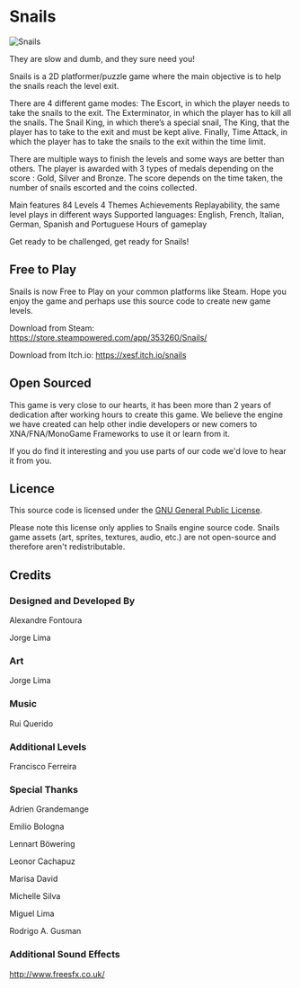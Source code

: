 # Snails

![Snails](snails-header.jpg)

They are slow and dumb, and they sure need you!

Snails is a 2D platformer/puzzle game where the main objective is to help the snails reach the level exit.

There are 4 different game modes: The Escort, in which the player needs to take the snails to the exit. The Exterminator, in which the player has to kill all the snails. The Snail King, in which there’s a special snail, The King, that the player has to take to the exit and must be kept alive. Finally, Time Attack, in which the player has to take the snails to the exit within the time limit.

There are multiple ways to finish the levels and some ways are better than others. The player is awarded with 3 types of medals depending on the score : Gold, Silver and Bronze. The score depends on the time taken, the number of snails escorted and the coins collected.

Main features
84 Levels
4 Themes
Achievements
Replayability, the same level plays in different ways
Supported languages: English, French, Italian, German, Spanish and Portuguese
Hours of gameplay

Get ready to be challenged, get ready for Snails!


## Free to Play

Snails is now Free to Play on your common platforms like Steam.
Hope you enjoy the game and perhaps use this source code to create new game levels.

Download from Steam: https://store.steampowered.com/app/353260/Snails/

Download from Itch.io: https://xesf.itch.io/snails


## Open Sourced

This game is very close to our hearts, it has been more than 2 years of dedication after working hours to create this game. We believe the engine we have created can help other indie developers or new comers to XNA/FNA/MonoGame Frameworks to use it or learn from it.

If you do find it interesting and you use parts of our code we'd love to hear it from you.

## Licence
This source code is licensed under the [GNU General Public License](LICENSE).

Please note this license only applies to Snails engine source code. Snails game assets (art, sprites, textures, audio, etc.) are not open-source and therefore aren't redistributable.


## Credits

### Designed and Developed By
Alexandre Fontoura

Jorge Lima

### Art
Jorge Lima

### Music
Rui Querido

### Additional Levels
Francisco Ferreira

### Special Thanks
Adrien Grandemange

Emilio Bologna

Lennart Böwering

Leonor Cachapuz

Marisa David

Michelle Silva

Miguel Lima

Rodrigo A. Gusman


### Additional Sound Effects
http://www.freesfx.co.uk/

